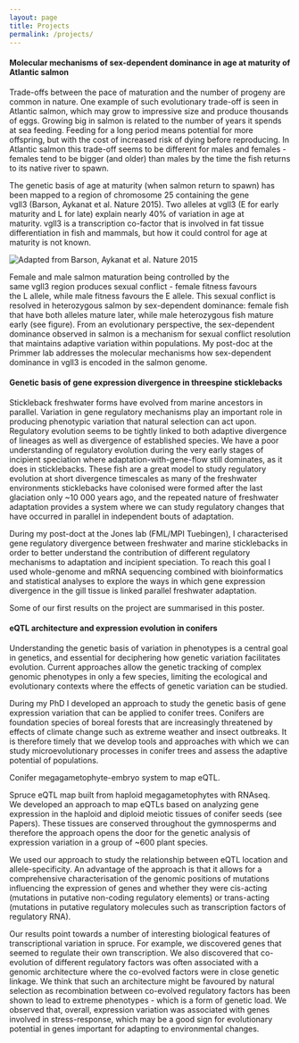```yaml
---
layout: page
title: Projects
permalink: /projects/
---
```



#### Molecular mechanisms of sex-dependent dominance in age at maturity of Atlantic salmon

Trade-offs between the pace of maturation and the number of progeny are common in nature. One example of such evolutionary trade-off is seen in Atlantic salmon, which may grow to impressive size and produce thousands of eggs. Growing big in salmon is related to the number of years it spends at sea feeding. Feeding for a long period means potential for more offspring, but with the cost of increased risk of dying before reproducing. In Atlantic salmon this trade-off seems to be different for males and females - females tend to be bigger (and older) than males by the time the fish returns to its native river to spawn.

The genetic basis of age at maturity (when salmon return to spawn) has been mapped to a region of chromosome 25 containing the gene vgll3 (Barson, Aykanat et al. Nature 2015). Two alleles at vgll3 (E for early maturity and L for late) explain nearly 40% of variation in age at maturity. vgll3 is a transcription co-factor that is involved in fat tissue differentiation in fish and mammals, but how it could control for age at maturity is not known.

![Adapted from Barson, Aykanat et al. Nature 2015](/Users/verta/myblog/jpverta.github.io/figures/vgll3dominance.jpg)

Female and male salmon maturation being controlled by the same vgll3 region produces sexual conflict - female fitness favours the L allele, while male fitness favours the E allele. This sexual conflict is resolved in heterozygous salmon by sex-dependent dominance: female fish that have both alleles mature later, while male heterozygous fish mature early (see figure). From an evolutionary perspective, the sex-dependent dominance observed in salmon is a mechanism for sexual conflict resolution that maintains adaptive variation within populations. My post-doc at the Primmer lab addresses the molecular mechanisms how sex-dependent dominance in vgll3 is encoded in the salmon genome.

#### Genetic basis of gene expression divergence in threespine sticklebacks

Stickleback freshwater forms have evolved from marine ancestors in parallel.
Variation in gene regulatory mechanisms play an important role in producing phenotypic variation that natural selection can act upon. Regulatory evolution seems to be tightly linked to both adaptive divergence of lineages as well as divergence of established species. We have a poor understanding of regulatory evolution during the very early stages of incipient speciation where adaptation-with-gene-flow still dominates, as it does in sticklebacks. These fish are a great model to study regulatory evolution at short divergence timescales as many of the freshwater environments sticklebacks have colonised were formed after the last glaciation only ~10 000 years ago, and the repeated nature of freshwater adaptation provides a system where we can study regulatory changes that have occurred in parallel in independent bouts of adaptation.

During my post-doct at the Jones lab (FML/MPI Tuebingen), I characterised gene regulatory divergence between freshwater and marine sticklebacks in order to better understand the contribution of different regulatory mechanisms to adaptation and incipient speciation. To reach this goal I used whole-genome and mRNA sequencing combined with bioinformatics and statistical analyses to explore the ways in which gene expression divergence in the gill tissue is linked parallel freshwater adaptation.

Some of our first results on the project are summarised in this poster.

#### eQTL architecture and expression evolution in conifers

Understanding the genetic basis of variation in phenotypes is a central goal in genetics, and essential for deciphering how genetic variation facilitates evolution. Current approaches allow the genetic tracking of complex genomic phenotypes in only a few species, limiting the ecological and evolutionary contexts where the effects of genetic variation can be studied.

During my PhD I developed an approach to study the genetic basis of gene expression variation that can be applied to conifer trees. Conifers are foundation species of boreal forests that are increasingly threatened by effects of climate change such as extreme weather and insect outbreaks. It is therefore timely that we develop tools and approaches with which we can study microevolutionary processes in conifer trees and assess the adaptive potential of populations.


Conifer megagametophyte-embryo system to map eQTL.

Spruce eQTL map built from haploid megagametophytes with RNAseq.
We developed an approach to map eQTLs based on analyzing gene expression in the haploid and diploid meiotic tissues of conifer seeds (see Papers). These tissues are conserved throughout the gymnosperms and therefore the approach opens the door for the genetic analysis of expression variation in a group of ~600 plant species.

We used our approach to study the relationship between eQTL location and allele-specificity. An advantage of the approach is that it allows for a comprehensive characterisation of the genomic positions of mutations influencing the expression of genes and whether they were cis-acting (mutations in putative non-coding regulatory elements) or trans-acting (mutations in putative regulatory molecules such as transcription factors of regulatory RNA).

Our results point towards a number of interesting biological features of transcriptional variation in spruce. For example, we discovered genes that seemed to regulate their own transcription. We also discovered that co-evolution of different regulatory factors was often associated with a genomic architecture where the co-evolved factors were in close genetic linkage. We think that such an architecture might be favoured by natural selection as recombination between co-evolved regulatory factors has been shown to lead to extreme phenotypes - which is a form of genetic load. We observed that, overall, expression variation was associated with genes involved in stress-response, which may be a good sign for evolutionary potential in genes important for adapting to environmental changes.
